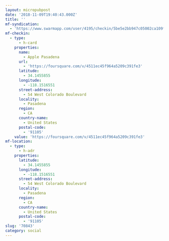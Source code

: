 ```yaml
---
layout: micropubpost
date: '2018-11-09T19:40:43.000Z'
title: ''
mf-syndication:
  - 'https://www.swarmapp.com/user/4195/checkin/5be5e2bb947c05002ca109f3'
mf-checkin:
  - type:
      - h-card
    properties:
      name:
        - Apple Pasadena
      url:
        - 'https://foursquare.com/v/4511ec45f964a5209c391fe3'
      latitude:
        - 34.1455855
      longitude:
        - -118.1516551
      street-address:
        - 54 West Colorado Boulevard
      locality:
        - Pasadena
      region:
        - CA
      country-name:
        - United States
      postal-code:
        - '91105'
    value: 'https://foursquare.com/v/4511ec45f964a5209c391fe3'
mf-location:
  - type:
      - h-adr
    properties:
      latitude:
        - 34.1455855
      longitude:
        - -118.1516551
      street-address:
        - 54 West Colorado Boulevard
      locality:
        - Pasadena
      region:
        - CA
      country-name:
        - United States
      postal-code:
        - '91105'
slug: '70843'
category: social
---
```


